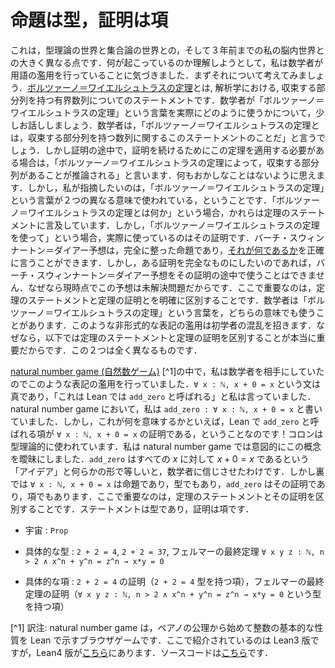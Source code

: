 <!-- # Propositions are types, proofs are terms. -->
# 命題は型，証明は項

<!-- This is where the world of type theory seriously diverges from the way things are set up in set theory, and also the way things were set up in my brain up until three years ago. In trying to understand what was going on here, I even realised that mathematicians take some liberties with their language here. Before we start, consider this. The [Bolzano-Weierstrass theorem](https://en.wikipedia.org/wiki/Bolzano%E2%80%93Weierstrass_theorem) is some statement in analysis about a bounded sequence having a convergent subsequence. I want to talk a little bit about how mathematicians use the phrase “Bolzano-Weierstrass theorem” in practice. A mathematician would say that the Bolzano-Weierstrass theorem is this statement about sequences having convergent subsequences. But if they are in the middle of a proof and need to apply it in order to continue with their proof, they say “by the Bolzano-Weierstrass theorem we deduce that there’s a convergent subsequence”. Nothing seems at all funny about any of this. But what I want to point out is that mathematicians are using the phrase “the Bolzano-Weierstrass theorem” in two different ways. When they say what it is, they are referring to the statement of the theorem. But when they say they’re using the Bolzano Weierstrass theorem, what they are actually using is its proof. The Birch and Swinnerton-Dyer conjecture is a perfectly well-formed true/false statement, you can certainly [say what it is](https://www.claymath.org/millennium-problems/birch-and-swinnerton-dyer-conjecture). But you can’t use the Birch and Swinnerton-Dyer conjecture in the middle of a proof of something else if you want your proof to be complete, because at the time of writing the conjecture is an unsolved problem. Making a clear distinction between the statement of a theorem, and the proof of a theorem, is important here. A mathematician might use the phrase “the Bolzano-Weierstrass theorem” to mean either concept. This informal abuse of notation can confuse beginners, because in the below it’s really important to be able to distinguish between a theorem statement, and a theorem proof; they are two very different things. -->

これは，型理論の世界と集合論の世界との，そして３年前までの私の脳内世界との大きく異なる点です．何が起こっているのか理解しようとして，私は数学者が用語の濫用を行っていることに気づきました．まずそれについて考えてみましょう．[ボルツァーノ＝ワイエルシュトラスの定理](https://en.wikipedia.org/wiki/Bolzano%E2%80%93Weierstrass_theorem)とは, 解析学における, 収束する部分列を持つ有界数列についてのステートメントです．数学者が「ボルツァーノ＝ワイエルシュトラスの定理」という言葉を実際にどのように使うかについて，少しお話ししましょう．数学者は，「ボルツァーノ＝ワイエルシュトラスの定理とは，収束する部分列を持つ数列に関するこのステートメントのことだ」と言うでしょう．しかし証明の途中で，証明を続けるためにこの定理を適用する必要がある場合は，「ボルツァーノ＝ワイエルシュトラスの定理によって，収束する部分列があることが推論される」と言います．何もおかしなことはないように思えます．しかし，私が指摘したいのは，「ボルツァーノ＝ワイエルシュトラスの定理」という言葉が２つの異なる意味で使われている，ということです．「ボルツァーノ＝ワイエルシュトラスの定理とは何か」という場合，かれらは定理のステートメントに言及しています．しかし，「ボルツァーノ＝ワイエルシュトラスの定理を使って」という場合，実際に使っているのはその証明です．バーチ・スウィンナートン＝ダイアー予想は，完全に整った命題であり，[それが何であるか](https://www.claymath.org/millennium-problems/birch-and-swinnerton-dyer-conjecture)を正確に言うことができます．しかし，ある証明を完全なものにしたいのであれば，バーチ・スウィンナートン＝ダイアー予想をその証明の途中で使うことはできません．なぜなら現時点でこの予想は未解決問題だからです．ここで重要なのは，定理のステートメントと定理の証明とを明確に区別することです．数学者は「ボルツァーノ＝ワイエルシュトラスの定理」という言葉を，どちらの意味でも使うことがあります．このような非形式的な表記の濫用は初学者の混乱を招きます．なぜなら，以下では定理のステートメントと定理の証明を区別することが本当に重要だからです．この２つは全く異なるものです．

<!-- In the [natural number game](http://wwwf.imperial.ac.uk/~buzzard/xena/natural_number_game/), I use this abuse of notation because I am trying to communicate to mathematicians. The statement `∀ x : ℕ, x + 0 = x` is a true statement, and I say things like “this is called `add_zero` in Lean”. In the natural number game I write statements such as `add_zero : ∀ x : ℕ, x + 0 = x`. But what this means is that the term called `add_zero` in Lean is a proof of `∀ x : ℕ, x + 0 = x`! The colon is being used in the type theory way. I am intentionally vague about this concept in the natural number game. I let mathematicians believe that `add_zero` is somehow equal to the “idea” that $x+0=x$ for all $x$. But what is going on under the hood is that `∀ x : ℕ, x + 0 = x` is a Proposition, which is a type, and `add_zero` is its proof, which is a term. Making a clear distinction between the statement of a theorem, and its proof, is important here. The statements are the types, the proofs are the terms. -->

[natural number game (自然数ゲーム)](http://wwwf.imperial.ac.uk/~buzzard/xena/natural_number_game/) [^1]の中で，私は数学者を相手にしていたのでこのような表記の濫用を行っていました．`∀ x : ℕ, x + 0 = x` という文は真であり，「これは Lean では `add_zero` と呼ばれる」と私は言っていました．natural number game において，私は `add_zero : ∀ x : ℕ, x + 0 = x` と書いていました．しかし，これが何を意味するかといえば，Lean で `add_zero` と呼ばれる項が `∀ x : ℕ, x + 0 = x` の証明である，ということなのです！コロンは型理論的に使われています．私は natural number game では意図的にこの概念を曖昧にしました．`add_zero` はすべての $x$ に対して $x + 0 = x$ であるという「アイデア」と何らかの形で等しいと，数学者に信じさせたわけです．しかし裏では `∀ x : ℕ, x + 0 = x` は命題であり，型でもあり，`add_zero` はその証明であり，項でもあります．ここで重要なのは，定理のステートメントとその証明を区別することです．ステートメントは型であり，証明は項です．

<!-- * Universe: `Prop` -->
* 宇宙 : `Prop`
<!-- * Examples of types: `2 + 2 = 4`, `2 + 2 = 37`, the statement of Fermat’s Last Theorem — `∀ x y z : ℕ, n > 2 ∧ x^n + y^n = z^n → x*y = 0`. -->
* 具体的な型 : `2 + 2 = 4`, `2 + 2 = 37`, フェルマーの最終定理 `∀ x y z : ℕ, n > 2 ∧ x^n + y^n = z^n → x*y = 0`
<!-- * Examples of terms: the proof that `2 + 2 = 4` (a term of type `2 + 2 = 4`), the proof of Fermat’s Last Theorem (a term of type `∀ x y z : ℕ, n > 2 ∧ x^n + y^n = z^n → x*y = 0`) -->
* 具体的な項 : `2 + 2 = 4` の証明（`2 + 2 = 4` 型を持つ項），フェルマーの最終定理の証明（`∀ x y z : ℕ, n > 2 ∧ x^n + y^n = z^n → x*y = 0` という型を持つ項）

[^1] 訳注: natural number game は，ペアノの公理から始めて整数の基本的な性質を Lean で示すブラウザゲームです．ここで紹介されているのは Lean3 版ですが，Lean4 版が[こちら](https://adam.math.hhu.de/#/g/hhu-adam/NNG4)にあります．ソースコードは[こちら](https://github.com/hhu-adam/NNG4)です．
